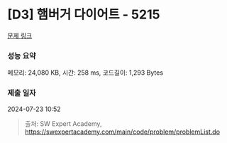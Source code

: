 # [D3] 햄버거 다이어트 - 5215 

[문제 링크](https://swexpertacademy.com/main/code/problem/problemDetail.do?contestProbId=AWT-lPB6dHUDFAVT) 

### 성능 요약

메모리: 24,080 KB, 시간: 258 ms, 코드길이: 1,293 Bytes

### 제출 일자

2024-07-23 10:52



> 출처: SW Expert Academy, https://swexpertacademy.com/main/code/problem/problemList.do